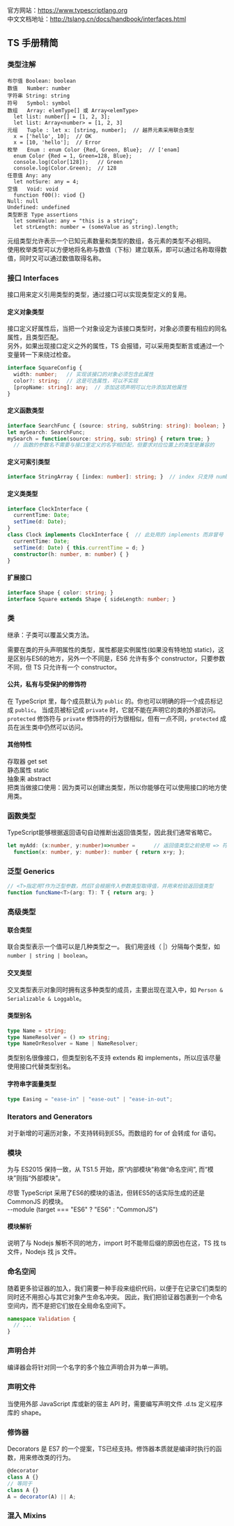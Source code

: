官方网站：https://www.typescriptlang.org   
中文文档地址：http://tslang.cn/docs/handbook/interfaces.html

## TS 手册精简

### 类型注解

```
布尔值 Boolean: boolean
数值   Number: number
字符串 String: string 
符号   Symbol: symbol
数组   Array: elemType[] 或 Array<elemType> 
  let list: number[] = [1, 2, 3];
  let list: Array<number> = [1, 2, 3]
元组   Tuple : let x: [string, number];  // 越界元素采用联合类型
  x = ['hello', 10];  // OK
  x = [10, 'hello'];  // Error
枚举   Enum : enum Color {Red, Green, Blue};  // ['enəm]
  enum Color {Red = 1, Green=128, Blue};
  console.log(Color[128]);   // Green
  console.log(Color.Green);  // 128
任意值 Any: any
  let notSure: any = 4; 
空值   Void: void
  function f00(): viod {}
Null: null
Undefined: undefined
类型断言 Type assertions
  let someValue: any = "this is a string";
  let strLength: number = (someValue as string).length;
```

元组类型允许表示一个已知元素数量和类型的数组，各元素的类型不必相同。   
使用枚举类型可以方便地将名称与数值（下标）建立联系，即可以通过名称取得数值，同时又可以通过数值取得名称。

### 接口 Interfaces

接口用来定义引用类型的类型，通过接口可以实现类型定义的复用。

#### 定义对象类型
接口定义好属性后，当把一个对象设定为该接口类型时，对象必须要有相应的同名属性，且类型匹配。   
另外，如果出现接口定义之外的属性，TS 会报错，可以采用类型断言或通过一个变量转一下来绕过检查。
```ts
interface SquareConfig {
  width: number;   // 实现该接口的对象必须包含此属性
  color?: string;  // 这是可选属性，可以不实现
  [propName: string]: any;  // 添加这项声明可以允许添加其他属性
}
```

#### 定义函数类型
```ts
interface SearchFunc { (source: string, subString: string): boolean; }
let mySearch: SearchFunc;
mySearch = function(source: string, sub: string) { return true; }
  // 函数的参数名不需要与接口里定义的名字相匹配，但要求对应位置上的类型是兼容的
```

#### 定义可索引类型
```ts
interface StringArray { [index: number]: string; }  // index 只支持 number 和 string，且 string 包含 number
```

#### 定义类类型
```ts
interface ClockInterface {
  currentTime: Date;
  setTime(d: Date);
}
class Clock implements ClockInterface {  // 此处用的 implements 而非冒号
  currentTime: Date;
  setTime(d: Date) { this.currentTime = d; }
  constructor(h: number, m: number) { }
}
```

#### 扩展接口
```ts
interface Shape { color: string; }
interface Square extends Shape { sideLength: number; }
```

### 类

继承：子类可以覆盖父类方法。

需要在类的开头声明属性的类型，属性都是实例属性(如果没有特地加 static)，这是区别与ES6的地方，另外一个不同是，ES6 允许有多个 constructor，只要参数不同，但 TS 只允许有一个 constructor。

#### 公共，私有与受保护的修饰符

在 TypeScript 里，每个成员默认为 `public` 的。你也可以明确的将一个成员标记成 `public`。
当成员被标记成 `private` 时，它就不能在声明它的类的外部访问。
`protected` 修饰符与 `private` 修饰符的行为很相似，但有一点不同，`protected` 成员在派生类中仍然可以访问。

#### 其他特性

存取器 get set   
静态属性 static   
抽象来 abstract   
把类当做接口使用：因为类可以创建出类型，所以你能够在可以使用接口的地方使用类。

### 函数类型

TypeScript能够根据返回语句自动推断出返回值类型，因此我们通常省略它。

```ts
let myAdd: (x:number, y:number)=>number =      // 返回值类型之前使用 => 符号
  function(x: number, y: number): number { return x+y; };
```

### 泛型 Generics

```ts
// <T>指定用T作为泛型参数，然后T会根据传入参数类型取得值，并用来检验返回值类型
function funcName<T>(arg: T): T { return arg; }
```

### 高级类型

#### 联合类型
联合类型表示一个值可以是几种类型之一。 我们用竖线（ |）分隔每个类型，如 `number | string | boolean`。

#### 交叉类型
交叉类型表示对象同时拥有这多种类型的成员，主要出现在混入中，如 `Person & Serializable & Loggable`。

#### 类型别名
```ts
type Name = string;
type NameResolver = () => string;
type NameOrResolver = Name | NameResolver;
```

类型别名很像接口，但类型别名不支持 extends 和 implements，所以应该尽量使用接口代替类型别名。

#### 字符串字面量类型
```ts
type Easing = "ease-in" | "ease-out" | "ease-in-out";
```

### Iterators and Generators

对于新增的可遍历对象，不支持转码到ES5。而数组的 for of 会转成 for 语句。

### 模块

为与 ES2015 保持一致，从 TS1.5 开始，原“内部模块”称做“命名空间”, 而“模块”则指“外部模块”。

尽管 TypeScript 采用了ES6的模块的语法，但转ES5的话实际生成的还是 CommonJS 的模块。   
--module (target === "ES6" ? "ES6" : "CommonJS")

#### 模块解析
说明了与 Nodejs 解析不同的地方，import 时不能带后缀的原因也在这，TS 找 ts文件，Nodejs 找 js 文件。

### 命名空间

随着更多验证器的加入，我们需要一种手段来组织代码，以便于在记录它们类型的同时还不用担心与其它对象产生命名冲突。 因此，我们把验证器包裹到一个命名空间内，而不是把它们放在全局命名空间下。

```ts
namespace Validation {
  // ...
}
```

### 声明合并

编译器会将针对同一个名字的多个独立声明合并为单一声明。

### 声明文件

当使用外部 JavaScript 库或新的宿主 API 时，需要编写声明文件 .d.ts 定义程序库的 shape。

### 修饰器

Decorators 是 ES7 的一个提案，TS已经支持。修饰器本质就是编译时执行的函数，用来修改类的行为。

```ts
@decorator
class A {}
// 等同于
class A {}
A = decorator(A) || A;
```

### 混入 Mixins


